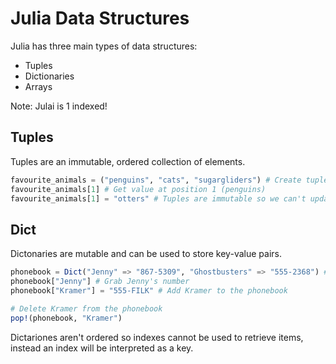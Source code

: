 # Julia Data Structures

Julia has three main types of data structures:

* Tuples
* Dictionaries
* Arrays

Note: Julai is 1 indexed!

## Tuples

Tuples are an immutable, ordered collection of elements.

```Julia
favourite_animals = ("penguins", "cats", "sugargliders") # Create tuple
favourite_animals[1] # Get value at position 1 (penguins)
favourite_animals[1] = "otters" # Tuples are immutable so we can't update it and this will cause a `MethodError`
```

## Dict

Dictonaries are mutable and can be used to store key-value pairs.

```Julia
phonebook = Dict("Jenny" => "867-5309", "Ghostbusters" => "555-2368") # Dict{String,String} with 2 entries
phonebook["Jenny"] # Grab Jenny's number
phonebook["Kramer"] = "555-FILK" # Add Kramer to the phonebook

# Delete Kramer from the phonebook
pop!(phonebook, "Kramer")
```

Dictariones aren't ordered so indexes cannot be used to retrieve items, instead an index will be interpreted as a key.